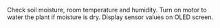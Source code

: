 Check soil moisture, room temperature and humidity.
Turn on motor to water the plant if moisture is dry.
Display sensor values on OLED screen.